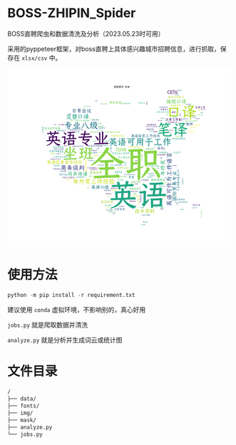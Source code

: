 # BOSS-ZHIPIN_Spider
BOSS直聘爬虫和数据清洗及分析（2023.05.23时可用）

采用的pyppeteer框架，对boss直聘上具体感兴趣城市招聘信息，进行抓取，保存在 `xlsx/csv` 中。

<img src="./img/QG1.png" width="500" height="400">

# 使用方法

```python
python -m pip install -r requirement.txt
```

建议使用 `conda` 虚拟环境，不影响别的，真心好用

`jobs.py` 就是爬取数据并清洗

`analyze.py` 就是分析并生成词云或统计图

# 文件目录

```
/
├── data/
├── fonts/
├── img/
├── mask/
├── analyze.py
└── jobs.py
```
